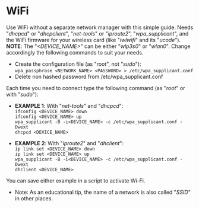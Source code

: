 # WiFi

Use WiFi without a separate network manager with this simple guide. Needs "_dhcpcd_" or "_dhcpclient_", "_net-tools_" or "_iproute2_", "_wpa\_supplicant_", and the WiFi firmware for your wireless card (like "_iwlwifi_" and its "_ucode_").  
__NOTE__: The "_\<DEVICE_NAME>_" can be either "_wlp3s0_" or "_wlan0_". Change accordingly the following commands to suit your needs.

* Create the configuration file (as "_root_", not "_sudo_"):  
`wpa_passphrase <NETWORK_NAME> <PASSWORD> > /etc/wpa_supplicant.conf`  
* Delete non hashed password from /etc/wpa_supplicant.conf  

Each time you need to connect type the following command (as "_root_" or with "_sudo_"):  

* __EXAMPLE 1__: With "_net-tools_" and "_dhcpcd_":  
`ifconfig <DEVICE_NAME> down`  
`ifconfig <DEVICE_NAME> up`  
`wpa_supplicant -B -i<DEVICE_NAME> -c /etc/wpa_supplicant.conf -Dwext`  
`dhcpcd <DEVICE_NAME>`  

* __EXAMPLE 2__: With "_iproute2_" and "_dhclient_":  
`ip link set <DEVICE_NAME> down`  
`ip link set <DEVICE_NAME> up`  
`wpa_supplicant -B -i<DEVICE_NAME> -c /etc/wpa_supplicant.conf -Dwext`  
`dhclient <DEVICE_NAME>`  

You can save either example in a script to activate Wi-Fi.  

* Note: As an educational tip, the name of a network is also called "_SSID_" in other places.
